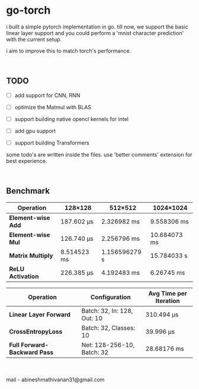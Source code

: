 # go-torch 

i built a simple pytorch implementation in go. till now, we support the basic linear layer support and you could perform a 'mnist character prediction' with the current setup. 

i aim to improve this to match torch's performance. 

<br>

## TODO
- [ ] add support for CNN, RNN
- [ ] optimize the Matmul with BLAS
- [ ] support building native opencl kernels for intel
- [ ] add gpu support 
- [ ] support building Transformers


some todo's are written inside the files. use 'better comments' extension for best experience. 

<br>

## Benchmark

| Operation           | 128×128       | 512×512       | 1024×1024     |
|---------------------|---------------|---------------|---------------|
| **Element-wise Add**    | 187.602 µs    | 2.326982 ms   | 9.558306 ms   |
| **Element-wise Mul**    | 126.740 µs    | 2.256796 ms   | 10.684073 ms  |
| **Matrix Multiply**     | 8.514523 ms   | 1.156596279 s | 15.784033 s   |
| **ReLU Activation**     | 226.385 µs    | 4.192483 ms   | 6.26745 ms    |




| Operation                      | Configuration                  | Avg Time per Iteration |
|-------------------------------|--------------------------------|-------------------------|
| **Linear Layer Forward**      | Batch: 32, In: 128, Out: 10     | 310.494 µs              |
| **CrossEntropyLoss**          | Batch: 32, Classes: 10          | 39.996 µs               |
| **Full Forward-Backward Pass**| Net: 128-256-10, Batch: 32      | 28.68176 ms             |


<br>
<br>
mail - abineshmathivanan31@gmail.com 
